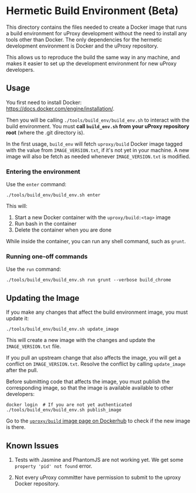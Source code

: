 # Hermetic Build Environment (Beta)

This directory contains the files needed to create a Docker image that runs a
build environment for uProxy development without the need to install any tools
other than Docker. The only dependencies for the hermetic development
environment is Docker and the uProxy repository.

This allows us to reproduce the build the same way in any machine, and makes it
easier to set up the development environment for new uProxy developers.

## Usage

You first need to install Docker:
https://docs.docker.com/engine/installation/.

Then you will be calling `./tools/build_env/build_env.sh` to interact with the
build environment. You must **call `build_env.sh` from your uProxy repository
root** (where the .git directory is).

In the first usage, `build_env` will fetch `uproxy/build` Docker image tagged
with the value from `IMAGE_VERSION.txt`, if it's not yet in your machine. A new
image will also be fetch as needed whenever `IMAGE_VERSION.txt` is modified.

### Entering the environment

Use the `enter` command:
````
./tools/build_env/build_env.sh enter
````

This will:

1. Start a new Docker container with the `uproxy/build:<tag>` image
1. Run bash in the container
1. Delete the container when you are done

While inside the container, you can run any shell command, such as `grunt`.

### Running one-off commands

Use the `run` command:
````
./tools/build_env/build_env.sh run grunt --verbose build_chrome
````

## Updating the Image

If you make any changes that affect the build environment image, you must update
it:
````
./tools/build_env/build_env.sh update_image
````

This will create a new image with the changes and update the `IMAGE_VERSION.txt`
file.

If you pull an upstream change that also affects the image, you will get a
conflict on `IMAGE_VERSION.txt`. Resolve the conflict by calling `update_image`
after the pull.

Before submitting code that affects the image, you must publish the
corresponding image, so that the image is available available to other
developers:
````
docker login  # If you are not yet authenticated
./tools/build_env/build_env.sh publish_image
````
Go to the [`uproxy/build` image page on
Dockerhub](https://hub.docker.com/r/uproxy/build/tags/) to check if the new
image is there.

## Known Issues

1. Tests with Jasmine and PhantomJS are not working yet. We get some `property
'pid' not found` error.

1. Not every uProxy committer have permission to submit to the uproxy Docker
   repository.
